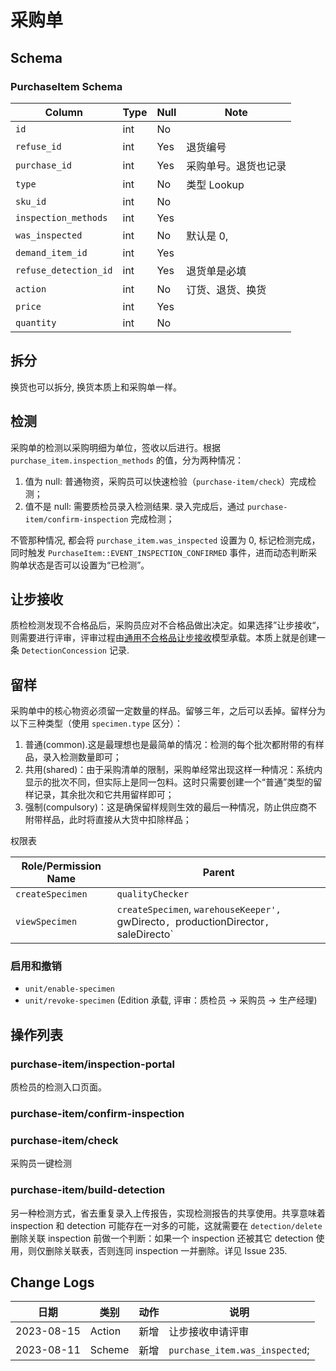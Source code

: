 # 采购单

Schema
---------------------------------------------------------------------------
### PurchaseItem Schema

Column                              | Type      | Null | Note
------------------------------------|-----------|------|-------
`id`                                | int       | No   | 
`refuse_id`                         | int       | Yes  | 退货编号
`purchase_id`                       | int       | Yes  | 采购单号。退货也记录
`type`                              | int       | No   | 类型 Lookup
`sku_id`                            | int       | No   | 
`inspection_methods`                | int       | Yes  | 
`was_inspected`                     | int       | No   | 默认是 0,
`demand_item_id`                    | int       | Yes  | 
`refuse_detection_id`               | int       | Yes  | 退货单是必填
`action`                            | int       | No   | 订货、退货、换货
`price`                             | int       | Yes  | 
`quantity`                          | int       | No   | 

拆分
---------------------------------------------------------------------------

换货也可以拆分, 换货本质上和采购单一样。

检测
---------------------------------------------------------------------------
采购单的检测以采购明细为单位，签收以后进行。根据 `purchase_item.inspection_methods` 的值，分为两种情况：

1. 值为 null: 普通物资，采购员可以快速检验（`purchase-item/check`）完成检测；
2. 值不是 null: 需要质检员录入检测结果. 录入完成后，通过 `purchase-item/confirm-inspection` 完成检测；

不管那种情况, 都会将 `purchase_item.was_inspected` 设置为 0, 标记检测完成，同时触发 `PurchaseItem::EVENT_INSPECTION_CONFIRMED` 事件，进而动态判断采购单状态是否可以设置为“已检测”。

让步接收
---------------------------------------------------------------------------
质检检测发现不合格品后，采购员应对不合格品做出决定。如果选择”让步接收“，则需要进行评审，评审过程由[通用不合格品让步接收][generic-detection-concession]模型承载。本质上就是创建一条 `DetectionConcession` 记录.

留样
---------------------------------------------------------------------------

采购单中的核心物资必须留一定数量的样品。留够三年，之后可以丢掉。留样分为以下三种类型（使用 `specimen.type` 区分）：

1. 普通(common).这是最理想也是最简单的情况：检测的每个批次都附带的有样品，录入检测数量即可；
2. 共用(shared)：由于采购清单的限制，采购单经常出现这样一种情况：系统内显示的批次不同，但实际上是同一包料。这时只需要创建一个“普通”类型的留样记录，其余批次和它共用留样即可；
3. 强制(compulsory)：这是确保留样规则生效的最后一种情况，防止供应商不附带样品，此时将直接从大货中扣除样品；

权限表

Role/Permission Name    | Parent        
------------------------|---------------
`createSpecimen`        | `qualityChecker`
`viewSpecimen`          | `createSpecimen`, `warehouseKeeper', `gwDirecto`, `productionDirector`, `saleDirecto` 

### 启用和撤销

- `unit/enable-specimen`
- `unit/revoke-specimen` (Edition 承载, 评审：质检员 → 采购员 → 生产经理)

操作列表
---------------------------------------------------------------------------

### purchase-item/inspection-portal
质检员的检测入口页面。

### purchase-item/confirm-inspection

### purchase-item/check
采购员一键检测

### purchase-item/build-detection

另一种检测方式，省去重复录入上传报告，实现检测报告的共享使用。共享意味着 inspection 和 detection 可能存在一对多的可能，这就需要在 `detection/delete` 删除关联 inspection 前做一个判断：如果一个 inspection 还被其它 detection 使用，则仅删除关联表，否则连同 inspection 一并删除。详见 Issue 235.

Change Logs
---------------------------------------------------------------------------
日期        | 类别      | 动作 | 说明
------------|-----------|------|-------------------
2023-08-15  | Action    | 新增 | 让步接收申请评审
2023-08-11  | Scheme    | 新增 |`purchase_item.was_inspected`;

[generic-detection-concession]: /models/detection-concession.md
